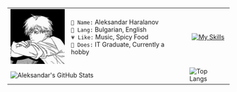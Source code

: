 <table>
  <tr>
    <td>
      <img width="125" height="125" src="assets/denji.jpg" alt="Denji">
    </td>
    <td>
      <code>👤 Name:</code> Aleksandar Haralanov<br>
      <code>💬 Lang:</code> Bulgarian, English<br>
      <code>💗 Like:</code> Music, Spicy Food<br>
      <code>💼 Does:</code> IT Graduate, Currently a hobby
    </td>
    <td align="center">
      <a href="https://skillicons.dev">
        <img src="https://skillicons.dev/icons?i=java,cs,html,css" alt="My Skills">
      </a>
    </td>
  </tr>
  <tr>
    <td colspan="2">
      <img src="https://github-readme-stats.vercel.app/api?username=aleksandarharalanov&show_icons=true&theme=github_dark" alt="Aleksandar's GitHub Stats">
    </td>
    <td>
      <img src="https://github-readme-stats.vercel.app/api/top-langs/?username=aleksandarharalanov&layout=compact&theme=github_dark" alt="Top Langs">
    </td>
  </tr>
</table>
